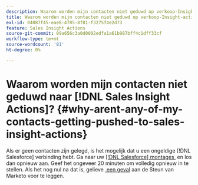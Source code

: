 ```yaml
---
description: Waarom worden mijn contacten niet geduwd op verkoop-Insight-acties? - Marketo Docs - Productdocumentatie
title: Waarom worden mijn contacten niet geduwd op verkoop-Insight-acties?
exl-id: 04087f45-eae8-4785-8f81-f3275f4e2d73
feature: Sales Insight Actions
source-git-commit: 09a656c3a0d0002edfa1a61b987bff4c1dff33cf
workflow-type: tm+mt
source-wordcount: '81'
ht-degree: 0%

---
```


# Waarom worden mijn contacten niet geduwd naar [!DNL Sales Insight Actions]? {#why-arent-any-of-my-contacts-getting-pushed-to-sales-insight-actions}

Als er geen contacten zijn gelegd, is het mogelijk dat u een ongeldige [!DNL Salesforce] verbinding hebt. Ga naar uw [[!DNL Salesforce]  montages &#x200B;](https://toutapp.com/login) en los dan opnieuw aan. Geef het ongeveer 20 minuten om volledig opnieuw in te stellen. Als het nog nul na dat is, gelieve [&#x200B; een geval &#x200B;](https://nation.marketo.com/t5/Support/ct-p/Support#) aan de Steun van Marketo voor te leggen.
